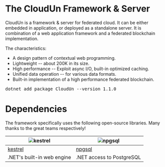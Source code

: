 # The CloudUn Framework & Server  

CloudUn is a framework & server for federated cloud. It can be either embedded in application, or deployed as a standalone server. 
It is combination of a web application framework and a federated blockchain implementation.

The characteristics:

* A design pattern of contextual web programming.
* Lightweight -- about 200K in its size. 
* High performance -- Exploit async I/O, built-in optimized caching. 
* Unified data operation -- for various data formats.
* Built-in implementation of a high performance federated blockchain. 

<pre>
dotnet add package CloudUn --version 1.1.0
</pre>

# Dependencies

The framework specifically uses the following open-source libraries. Many thanks to the great teams respectively!

| ![kestrel](https://github.com/skyiah/cloudun/tree/master/Docs/netcore.png) | ![npgsql](https://github.com/skyiah/cloudun/tree/master/Docs/postgresql.png) |
| ---- | ----- |
| [kestrel](https://github.com/aspnet/AspNetCore) | [npgsql](http://www.npgsql.org) |
| .NET's built-in web engine | .NET access to PostgreSQL |
